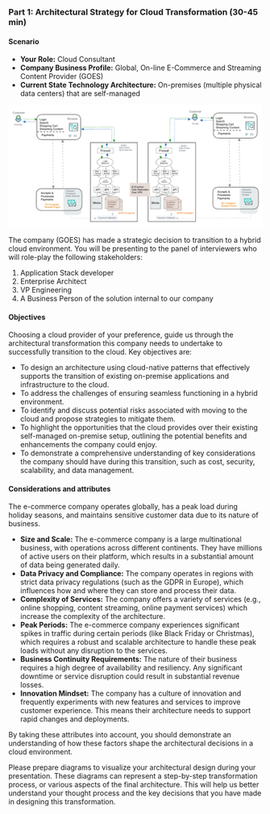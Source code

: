 ### Part 1: Architectural Strategy for Cloud Transformation (30-45 min)

#### Scenario

* **Your Role:** Cloud Consultant
* **Company Business Profile:** Global, On-line E-Commerce and Streaming Content Provider (GOES)
* **Current State Technology Architecture:** On-premises (multiple physical data centers) that are self-managed

![Current State Architecture](img/current_state_architecture.png)


The company (GOES) has made a strategic decision to transition to a hybrid cloud environment. You will be presenting to the panel of interviewers who will role-play the following stakeholders:

1. Application Stack developer
2. Enterprise Architect
3. VP Engineering
4. A Business Person of the solution internal to our company

#### Objectives

Choosing a cloud provider of your preference, guide us through the architectural transformation this company needs to undertake to successfully transition to the cloud. Key objectives are:

* To design an architecture using cloud-native patterns that effectively supports the transition of existing on-premise applications and infrastructure to the cloud.
* To address the challenges of ensuring seamless functioning in a hybrid environment.
* To identify and discuss potential risks associated with moving to the cloud and propose strategies to mitigate them.
* To highlight the opportunities that the cloud provides over their existing self-managed on-premise setup, outlining the potential benefits and enhancements the company could enjoy.
* To demonstrate a comprehensive understanding of key considerations the company should have during this transition, such as cost, security, scalability, and data management.

#### Considerations and attributes

The e-commerce company operates globally, has a peak load during holiday seasons, and maintains sensitive customer data due to its nature of business.

* **Size and Scale:** The e-commerce company is a large multinational business, with operations across different continents. They have millions of active users on their platform, which results in a substantial amount of data being generated daily.
* **Data Privacy and Compliance:** The company operates in regions with strict data privacy regulations (such as the GDPR in Europe), which influences how and where they can store and process their data.
* **Complexity of Services:** The company offers a variety of services (e.g., online shopping, content streaming, online payment services) which increase the complexity of the architecture.
* **Peak Periods:** The e-commerce company experiences significant spikes in traffic during certain periods (like Black Friday or Christmas), which requires a robust and scalable architecture to handle these peak loads without any disruption to the services.
* **Business Continuity Requirements:** The nature of their business requires a high degree of availability and resiliency. Any significant downtime or service disruption could result in substantial revenue losses.
* **Innovation Mindset:** The company has a culture of innovation and frequently experiments with new features and services to improve customer experience. This means their architecture needs to support rapid changes and deployments.

By taking these attributes into account, you should demonstrate an understanding of how these factors shape the architectural decisions in a cloud environment.

Please prepare diagrams to visualize your architectural design during your presentation. These diagrams can represent a step-by-step transformation process, or various aspects of the final architecture. This will help us better understand your thought process and the key decisions that you have made in designing this transformation.
